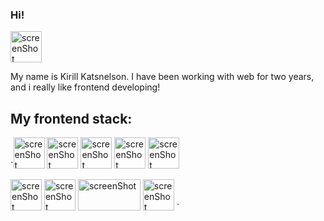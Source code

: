 ### Hi!

<img src="https://github.com/kirill-k88/kirill-k88/assets/100775872/08fe4efe-cf0d-4911-b137-687e0781312d" alt="screenShot" style="width: 50px; height: 50px;">


My name is Kirill Katsnelson. I have been working with web for two years, and i really like frontend developing!

## My frontend stack:

`<img src="https://github.com/kirill-k88/kirill-k88/assets/100775872/08697c37-5c7c-42c5-85bf-d793a828d258" alt="screenShot" style="width: 50px; height: 50px;">
<img src="https://github.com/kirill-k88/kirill-k88/assets/100775872/f1f344ca-e22b-4428-ba6f-ed0162e40db9" alt="screenShot" style="width: 50px; height: 50px;">
<img src="https://github.com/kirill-k88/kirill-k88/assets/100775872/b3065af2-e52c-474e-94cf-0e6ba05052e2" alt="screenShot" style="width: 50px; height: 50px;">
<img src="https://github.com/kirill-k88/kirill-k88/assets/100775872/eda14a97-801e-4a1e-be44-8ac546ac9d36" alt="screenShot" style="width: 50px; height: 50px;">
<img src="https://github.com/kirill-k88/kirill-k88/assets/100775872/48ef0805-e035-4e62-90c2-a538ef47686d" alt="screenShot" style="width: 50px; height: 50px;">

<img src="https://github.com/kirill-k88/kirill-k88/assets/100775872/4ff4226a-f4e3-41ad-82ba-93c2b1b42362" alt="screenShot" style="width: 50px; height: 50px;">
<img src="https://github.com/kirill-k88/kirill-k88/assets/100775872/cce83a15-f35b-448e-906f-55854c75fd88" alt="screenShot" style="width: 50px; height: 50px;">
<img src="https://github.com/kirill-k88/kirill-k88/assets/100775872/95bec68b-d857-4190-a1fc-67ecdee7c44f" alt="screenShot" style="width: 100px; height: 50px;">
<img src="https://github.com/kirill-k88/kirill-k88/assets/100775872/04dbde94-c76d-4875-85b2-6ed1540c64e6" alt="screenShot" style="width: 50px; height: 50px;">
`
<!--
**kirill-k88/kirill-k88** is a ✨ _special_ ✨ repository because its `README.md` (this file) appears on your GitHub profile.

Here are some ideas to get you started:

- 🔭 I’m currently working on ...
- 🌱 I’m currently learning ...
- 👯 I’m looking to collaborate on ...
- 🤔 I’m looking for help with ...
- 💬 Ask me about ...
- 📫 How to reach me: ...
- 😄 Pronouns: ...
- ⚡ Fun fact: ...
-->
